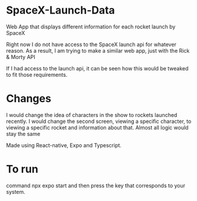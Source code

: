 # SpaceX-Launch-Data
Web App that displays different information for each rocket launch by SpaceX

Right now I do not have access to the SpaceX launch api for whatever reason. As a result, I am trying to make a similar web app, just with the Rick & Morty API

If I had access to the launch api, it can be seen how this would be tweaked to fit those requirements. 

# Changes 
I would change the idea of characters in the show to rockets launched recently. 
I would change the second screen, viewing a specific character, to viewing a specific rocket and information about that.
Almost all logic would stay the same

Made using React-native, Expo and Typescript. 

# To run 
command npx expo start and then press the key that corresponds to your system. 
